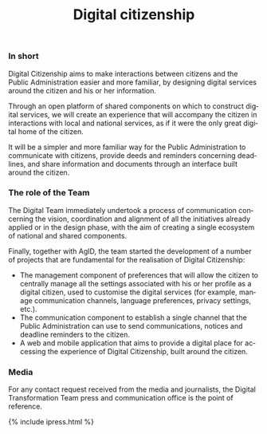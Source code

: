 ﻿---
title: Digital citizenship
lang: en
permalink: /en/projects/cittadinanza-digitale.htm
layout: project
ref: cittadinanza-digitale
parent_ref: projects
people: [federico-feroldi]
toc: true
forum_category: cie
forum_limit: 3
---

### In short 

Digital Citizenship aims to make interactions between citizens and the Public Administration easier and more familiar, by designing digital services around the citizen and his or her information.

Through an open platform of shared components on which to construct digital services, we will create an experience that will accompany the citizen in interactions with local and national services, as if it were the only great digital home of the citizen.

It will be a simpler and more familiar way for the Public Administration to communicate with citizens, provide deeds and reminders concerning deadlines, and share information and documents through an interface built around the citizen.

### The role of the Team 

The Digital Team immediately undertook a process of communication concerning the vision, coordination and alignment of all the initiatives already applied or in the design phase, with the aim of creating a single ecosystem of national and shared components.

Finally, together with AgID, the team started the development of a number of projects that are fundamental for the realisation of Digital Citizenship: 

* The management component of preferences that will allow the citizen to centrally manage all the settings associated with his or her profile as a digital citizen, used to customise the digital services (for example, manage communication channels, language preferences, privacy settings, etc.).
* The communication component to establish a single channel that the Public Administration can use to send communications, notices and deadline reminders to the citizen.
* A web and mobile application that aims to provide a digital place for accessing the experience of Digital Citizenship, built around the citizen.


### Media 
For any contact request received from the media and journalists, the Digital Transformation Team press and communication office is the point of reference.

{% include ipress.html %}
<div id="content-ipress" data-key="01e87bed-f52e-4d6d-af32-c4ea59fd300a" data-lang="it" data-size="100" data-tag="5"></div>
<script type="text/javascript" src="/js/ipress.js"></script>
